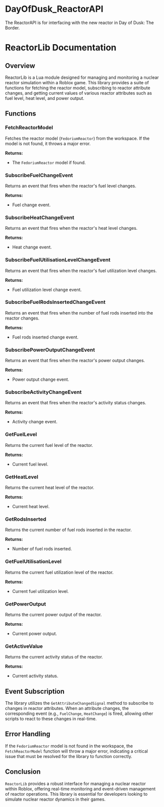 # DayOfDusk_ReactorAPI
The ReactorAPI is for interfacing with the new reactor in Day of Dusk: The Border.

# ReactorLib Documentation

## Overview

ReactorLib is a Lua module designed for managing and monitoring a nuclear reactor simulation within a Roblox game. This library provides a suite of functions for fetching the reactor model, subscribing to reactor attribute changes, and getting current values of various reactor attributes such as fuel level, heat level, and power output.

## Functions

### FetchReactorModel

Fetches the reactor model (`FedoriumReactor`) from the workspace. If the model is not found, it throws a major error.

**Returns:**

- The `FedoriumReactor` model if found.

### SubscribeFuelChangeEvent

Returns an event that fires when the reactor's fuel level changes.

**Returns:**

- Fuel change event.

### SubscribeHeatChangeEvent

Returns an event that fires when the reactor's heat level changes.

**Returns:**

- Heat change event.

### SubscribeFuelUtilisationLevelChangeEvent

Returns an event that fires when the reactor's fuel utilization level changes.

**Returns:**

- Fuel utilization level change event.

### SubscribeFuelRodsInsertedChangeEvent

Returns an event that fires when the number of fuel rods inserted into the reactor changes.

**Returns:**

- Fuel rods inserted change event.

### SubscribePowerOutputChangeEvent

Returns an event that fires when the reactor's power output changes.

**Returns:**

- Power output change event.

### SubscribeActivityChangeEvent

Returns an event that fires when the reactor's activity status changes.

**Returns:**

- Activity change event.

### GetFuelLevel

Returns the current fuel level of the reactor.

**Returns:**

- Current fuel level.

### GetHeatLevel

Returns the current heat level of the reactor.

**Returns:**

- Current heat level.

### GetRodsInserted

Returns the current number of fuel rods inserted in the reactor.

**Returns:**

- Number of fuel rods inserted.

### GetFuelUtilisationLevel

Returns the current fuel utilization level of the reactor.

**Returns:**

- Current fuel utilization level.

### GetPowerOutput

Returns the current power output of the reactor.

**Returns:**

- Current power output.

### GetActiveValue

Returns the current activity status of the reactor.

**Returns:**

- Current activity status.

## Event Subscription

The library utilizes the `GetAttributeChangedSignal` method to subscribe to changes in reactor attributes. When an attribute changes, the corresponding event (e.g., `FuelChange`, `HeatChange`) is fired, allowing other scripts to react to these changes in real-time.

## Error Handling

If the `FedoriumReactor` model is not found in the workspace, the `FetchReactorModel` function will throw a major error, indicating a critical issue that must be resolved for the library to function correctly.

## Conclusion

`ReactorLib` provides a robust interface for managing a nuclear reactor within Roblox, offering real-time monitoring and event-driven management of reactor operations. This library is essential for developers looking to simulate nuclear reactor dynamics in their games.
